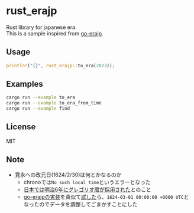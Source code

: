 # rust_erajp

Rust library for japanese era.  
This is a sample inspired from [go-erajp](https://github.com/mattn/go-erajp).

## Usage

```rust
println!("{}", rust_erajp::to_era(2023));
```

## Examples

```sh
cargo run --example to_era
cargo run --example to_era_from_time
cargo run --example find
```

## License

MIT

## Note

- 寛永への改元日(1624/2/30)は何とかなるのか
  - chronoでは`No such local time`というエラーとなった
  - [日本では明治6年にグレゴリオ暦が採用された](https://www1.kaiho.mlit.go.jp/KOHO/faq/reki/shinreki.html)とのこと
  - [go-erajpの実装](https://github.com/mattn/go-erajp/blob/6d6d9810ce59f08930f7ad41b817a49c16ed38ba/era.go#L34-L39)を真似て[試した](https://go.dev/play/p/2Hwm_Sjr7GR)ら、`1624-03-01 00:00:00 +0000 UTC`となったのでデータを調整してごまかすことにした
